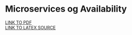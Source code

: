 
# Microservices og Availability

[LINK TO PDF](https://github.com/Soft20/UFO-EXAM-A-R/blob/main/Microservices%20og%20Availability%20-%20Adam%20Lass%20%26%20Rasmus%20Helsgaun%20-%20UFO%20Eksamen%202020.pdf)  
[LINK TO LATEX SOURCE](https://github.com/Soft20/UFO-EXAM-A-R/tree/main/latex)